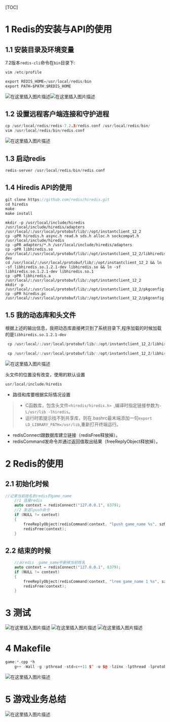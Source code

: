 [TOC]

# 1 Redis的安装与API的使用

## 1.1 安装目录及环境变量
7.2版本`redis-cli`命令在`bin`目录下:
```c
vim /etc/profile

export REDIS_HOME=/usr/local/redis/bin
export PATH=$PATH:$REDIS_HOME
```
![在这里插入图片描述](./assets/16c252ecf78747aabf3008a9330d815c.png)![在这里插入图片描述](./assets/463c3cfd6d104d7186fe0840a56d8ffe.png)



## 1.2 设置远程客户端连接和守护进程

```c
cp /usr/local/redis/redis-7.2.3/redis.conf /usr/local/redis/bin/
vim /usr/local/redis/bin/redis.conf
```

![在这里插入图片描述](./assets/2b257551524747c2a2234449e890bcfd.png)


## 1.3 启动redis

```c
redis-server /usr/local/redis/bin/redis.conf
```

## 1.4 Hiredis API的使用

```cpp
git clone https://github.com/redis/hiredis.git
cd hiredis
make
make install
```

```
mkdir -p /usr/local/include/hiredis /usr/local/include/hiredis/adapters /usr/local/:/usr/local/protobuf/lib/:/opt/instantclient_12_2
cp -pPR hiredis.h async.h read.h sds.h alloc.h sockcompat.h /usr/local/include/hiredis
cp -pPR adapters/*.h /usr/local/include/hiredis/adapters
cp -pPR libhiredis.so /usr/local/:/usr/local/protobuf/lib/:/opt/instantclient_12_2/libhiredis.so.1.2.1-dev
cd /usr/local/:/usr/local/protobuf/lib/:/opt/instantclient_12_2 && ln -sf libhiredis.so.1.2.1-dev libhiredis.so && ln -sf libhiredis.so.1.2.1-dev libhiredis.so.1
cp -pPR libhiredis.a /usr/local/:/usr/local/protobuf/lib/:/opt/instantclient_12_2
mkdir -p /usr/local/:/usr/local/protobuf/lib/:/opt/instantclient_12_2/pkgconfig
cp -pPR hiredis.pc /usr/local/:/usr/local/protobuf/lib/:/opt/instantclient_12_2/pkgconfig
```

## 1.5 我的动态库和头文件
根据上述的输出信息，我把动态库直接拷贝到了系统目录下,程序加载的时候加载的是`libhiredis.so.1.2.1-dev`
```c
 cp /usr/local/:/usr/local/protobuf/lib/:/opt/instantclient_12_2/libhiredis.so /usr/lib
 
 cp /usr/local/:/usr/local/protobuf/lib/:/opt/instantclient_12_2/libhiredis.so.1.2.1-dev /usr/lib
```
![在这里插入图片描述](./assets/dcd5785818a849759f79ddf4abd1b33f.png)

头文件的位置没有改变，使用的默认设置

```c
usr/local/include/hiredis
```

 

- 路径和库要根据实际情况设置

> - C函数库，包含头文件`<hiredis/hiredis.h> `,编译时指定链接参数为`-L/usr/lib -lhiredis`。
> - 运行时若提示找不到共享库，则在.bashrc最末端添加一句`export LD_LIBRARY_PATH=/usr/lib`,重新打开终端运行。

- redisConnect跟数据库建立链接（redisFree释放掉）。
- redisCommand发命令并通过返回值取出结果（freeReplyObject释放掉）。



# 2 Redis的使用
## 2.1 初始化时候

```c
//记录当前姓名到redis的game_name
	//1 连接redis
	auto context = redisConnect("127.0.0.1", 6379);
	//2 发送lpush命令
	if (NULL != context)
	{
		freeReplyObject(redisCommand(context, "lpush game_name %s", szName.c_str()));
		redisFree(context);
	}
```

## 2.2 结束的时候

```c
	//从redis  game_name中删掉当前姓名
	auto context = redisConnect("127.0.0.1", 6379);
	if (NULL != context)
	{
		freeReplyObject(redisCommand(context, "lrem game_name 1 %s", szName.c_str()));
		redisFree(context);
	}
```

# 3 测试
![在这里插入图片描述](./assets/bb9f4035ff5e480db4fa620606615d65.png)
![在这里插入图片描述](./assets/1be56e03555b4104bd703f7b2ecdc20c.png)
![在这里插入图片描述](./assets/6bc000c2e67e428bade371702a1bceab.png)
# 4 Makefile

```cpp
game:*.cpp *h
	g++ -Wall -g -pthread -std=c++11 $^ -o $@ -lzinx -lpthread -lprotobuf
```
![在这里插入图片描述](./assets/a3ea6b0d405d4ff28000da9f85288fe1.png)
# 5 游戏业务总结
![在这里插入图片描述](./assets/64294d7cc0d444469378acf67deead8f.png)